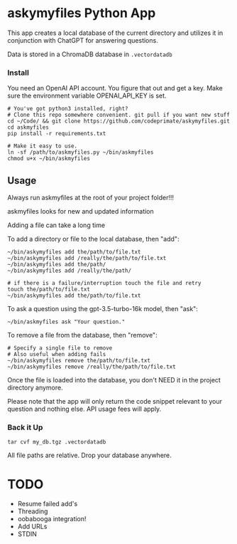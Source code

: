 # askymyfiles Python App

This app creates a local database of the current directory and utilizes it in conjunction with ChatGPT for answering questions.

Data is stored in a ChromaDB database in `.vectordatadb`

### Install

You need an OpenAI API account. You figure that out and get a key.
Make sure the environment variable OPENAI_API_KEY is set.


```
# You've got python3 installed, right?
# Clone this repo somewhere convenient. git pull if you want new stuff
cd ~/Code/ && git clone https://github.com/codeprimate/askymyfiles.git
cd askmyfiles
pip install -r requirements.txt

# Make it easy to use.
ln -sf /path/to/askmyfiles.py ~/bin/askmyfiles
chmod u+x ~/bin/askmyfiles
```

## Usage

Always run askmyfiles at the root of your project folder!!!

askmyfiles looks for new and updated information

Adding a file can take a long time

To add a directory or file to the local database, then "add":

```
~/bin/askymyfiles add the/path/to/file.txt
~/bin/askymyfiles add /really/the/path/to/file.txt
~/bin/askymyfiles add the/path/
~/bin/askymyfiles add /really/the/path/

# if there is a failure/interruption touch the file and retry
touch the/path/to/file.txt
~/bin/askymyfiles add the/path/to/file.txt
```

To ask a question using the gpt-3.5-turbo-16k model, then "ask":

```
~/bin/askmyfiles ask "Your question."
```

To remove a file from the database, then "remove":

```
# Specify a single file to remove 
# Also useful when adding fails
~/bin/askymyfiles remove the/path/to/file.txt
~/bin/askymyfiles remove /really/the/path/to/file.txt
```

Once the file is loaded into the database, you don't NEED it in the project directory anymore.

Please note that the app will only return the code snippet relevant to your question and nothing else.
API usage fees will apply.

### Back it Up

```
tar cvf my_db.tgz .vectordatadb
```

All file paths are relative. Drop your database anywhere.

# TODO

- Resume failed add's
- Threading
- oobabooga integration!
- Add URLs
- STDIN
